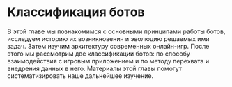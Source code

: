 # Классификация ботов

В этой главе мы познакомимся с основными принципами работы ботов, исследуем историю их возникновения и эволюцию решаемых ими задач. Затем изучим архитектуру современных онлайн-игр. После этого мы рассмотрим две классификации ботов: по способу взаимодействия с игровым приложением и по методу перехвата и внедрения данных в него. Материалы этой главы помогут систематизировать наше дальнейшее изучение.